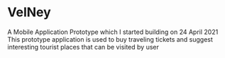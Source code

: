 # VelNey

A Mobile Application Prototype which I started building on 24 April 2021
This prototype application is used to buy traveling tickets and suggest interesting tourist places that can be visited by user
